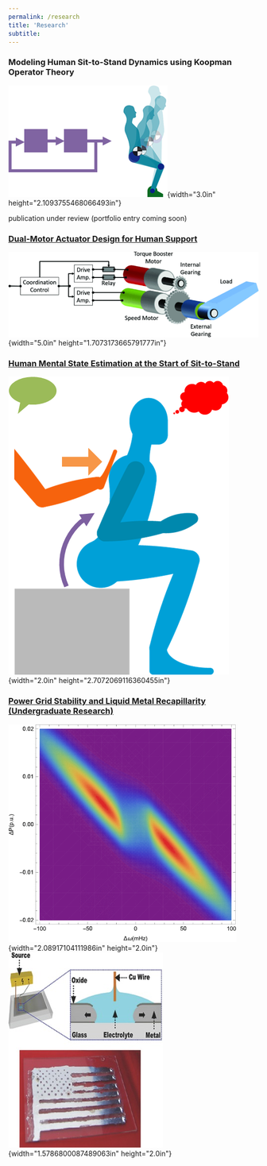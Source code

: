 ```yaml
---
permalink: /research
title: 'Research'
subtitle: 
---
```


### Modeling Human Sit-to-Stand Dynamics using Koopman Operator Theory

![](/media/Research/image1.png){width="3.0in"
height="2.1093755468066493in"}

publication under review (portfolio entry coming soon)

### [Dual-Motor Actuator Design for Human Support](/DMA)

![](/media/Research/image2.png){width="5.0in"
height="1.7073173665791777in"}

### [Human Mental State Estimation at the Start of Sit-to-Stand](/cooperativeness)

![](/media/Research/image3.png){width="2.0in"
height="2.7072069116360455in"}

### [Power Grid Stability and Liquid Metal Recapillarity (Undergraduate Research)](/undergrad)

![](/media/Research/image4.png){width="2.08917104111986in"
height="2.0in"}
![](/media/Research/image5.png){width="1.5786800087489063in"
height="2.0in"}
